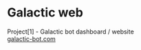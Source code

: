 # Galactic web

Project[1] - Galactic bot dashboard / website  
[galactic-bot.com](https://galactic-bot.com)